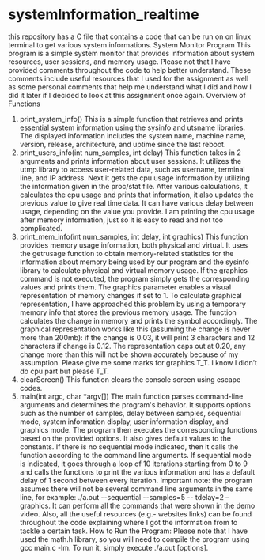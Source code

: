 # systemInformation_realtime
this repository has a C file that contains a code that can be run on on linux terminal to get various system informations.
System Monitor Program 
This program is a simple system monitor that provides information about system 
resources, user sessions, and memory usage. Please not that I have provided 
comments throughout the code to help better understand. These comments include 
useful resources that I used for the assignment as well as some personal comments 
that help me understand what I did and how I did it later if I decided to look at this 
assignment once again. 
Overview of Functions 
1. print_system_info() 
This is a simple function that retrieves and prints essential system information 
using the sysinfo and utsname libraries. The displayed information includes the 
system name, machine name, version, release, architecture, and uptime since the 
last reboot. 
2. print_users_info(int num_samples, int delay) 
This function takes in 2 arguments and prints information about user sessions. It 
utilizes the utmp library to access user-related data, such as username, terminal 
line, and IP address. Next it gets the cpu usage information by utilizing the 
information given in the proc/stat file. After various calculations, it calculates the 
cpu usage and prints that information, it also updates the previous value to give 
real time data. It can have various delay between usage, depending on the value 
you provide. I am printing the cpu usage after memory information, just so it is 
easy to read and not too complicated. 
3. print_mem_info(int num_samples, int delay, int graphics) 
This function provides memory usage information, both physical and virtual. It 
uses the getrusage function to obtain memory-related statistics for the information 
about memory being used by our program and the sysinfo library to calculate 
physical and virtual memory usage. If the graphics command is not executed, the 
program simply gets the corresponding values and prints them. The graphics
parameter enables a visual representation of memory changes if set to 1. To 
calculate graphical representation, I have approached this problem by using a 
temporary memory info that stores the previous memory usage. The function 
calculates the change in memory and prints the symbol accordingly. The graphical 
representation works like this (assuming the change is never more than 200mb): if 
the change is 0.03, it will print 3 characters and 12 characters if change is 0.12. The 
representation caps out at 0.20, any change more than this will not be shown 
accurately because of my assumption. Please give me some marks for graphics T_T. I know I didn’t do cpu part but 
please T_T.
4. clearScreen() 
This function clears the console screen using escape codes. 
5. main(int argc, char *argv[]) 
The main function parses command-line arguments and determines the program's 
behavior. It supports options such as the number of samples, delay between 
samples, sequential mode, system information display, user information display, 
and graphics mode. The program then executes the corresponding functions based 
on the provided options. It also gives default values to the constants. If there is no 
sequential mode indicated, then it calls the function according to the command line 
arguments. If sequential mode is indicated, it goes through a loop of 10 iterations 
starting from 0 to 9 and calls the functions to print the various information and has 
a default delay of 1 second between every iteration. 
Important note: the program assumes there will not be several command line 
arguments in the same line, for example: ./a.out --sequential --samples=5 --
tdelay=2 –graphics. It can perform all the commands that were shown in the demo 
video. Also, all the useful resources (e.g.- websites links) can be found throughout 
the code explaining where I got the information from to tackle a certain task. 
How to Run the Program: 
Please note that I have used the math.h library, so you will need to compile the 
program using gcc main.c -lm. To run it, simply execute ./a.out [options]. 
